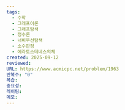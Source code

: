 ```yaml
---
tags:
  - 수학
  - 그래프이론
  - 그래프탐색
  - 정수론
  - 너비우선탐색
  - 소수판정
  - 에라토스테네스의체
created: 2025-09-12
reviewed:
URL: https://www.acmicpc.net/problem/1963
반복수: "0"
복습:
중요성:
레이팅:
메모:
---
```

